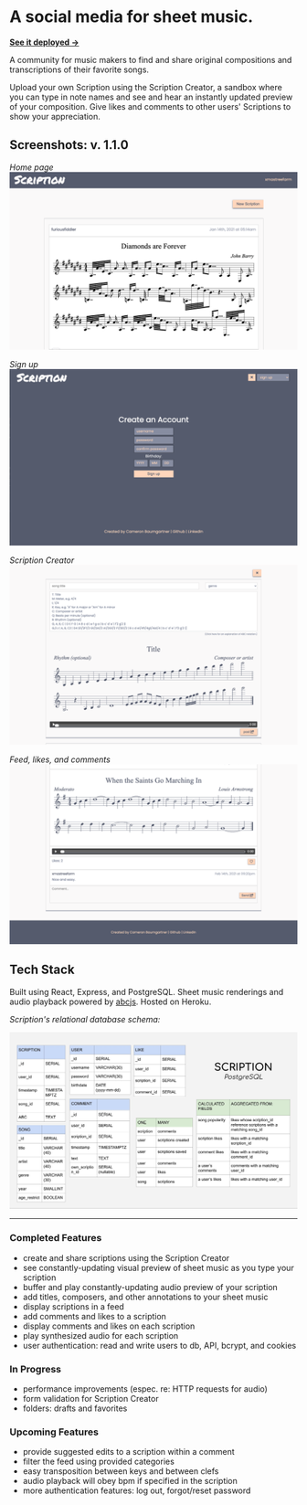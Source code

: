 # A social media for sheet music.

[**See it deployed →**](https://scription-heroku.herokuapp.com/)

A community for music makers to find and share original compositions and transcriptions of their favorite songs. 

Upload your own Scription using the Scription Creator, a sandbox where you can type in note names and see and hear an instantly updated preview of your composition. Give likes and comments to other users' Scriptions to show your appreciation.

## Screenshots: v. 1.1.0
*Home page*
![scription home page screenshot](public/assets/v.1.1main.png "Scription home page")

*Sign up*
![scription sign-up page screenshot](public/assets/v.1.1signup.png "Scription sign-up page")

*Scription Creator*
![scription creator screenshot](public/assets/v.1.1scriptioncreator.png "Scription Creator")

*Feed, likes, and comments*
![scription feed screenshot](public/assets/v.1.1feed.png "Feed, likes, and comments")


## Tech Stack

Built using React, Express, and PostgreSQL. Sheet music renderings and audio playback powered by [abcjs](https://github.com/paulrosen/abcjs). Hosted on Heroku.

*Scription's relational database schema:*

![scription relational database schema](public/assets/postgresql-schema.jpg "Scription's Postgres schema")

---

### Completed Features

- create and share scriptions using the Scription Creator
- see constantly-updating visual preview of sheet music as you type your scription
- buffer and play constantly-updating audio preview of your scription
- add titles, composers, and other annotations to your sheet music
- display scriptions in a feed
- add comments and likes to a scription
- display comments and likes on each scription
- play synthesized audio for each scription
- user authentication: read and write users to db, API, bcrypt, and cookies

### In Progress

- performance improvements (espec. re: HTTP requests for audio)
- form validation for Scription Creator
- folders: drafts and favorites


### Upcoming Features

- provide suggested edits to a scription within a comment
- filter the feed using provided categories
- easy transposition between keys and between clefs
- audio playback will obey bpm if specified in the scription
- more authentication features: log out, forgot/reset password
